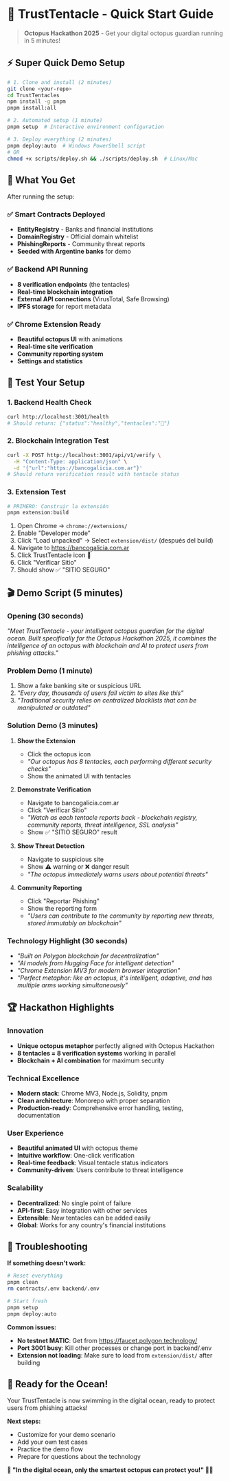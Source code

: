 # 🐙 TrustTentacle - Quick Start Guide

> **Octopus Hackathon 2025** - Get your digital octopus guardian running in 5 minutes!

## ⚡ Super Quick Demo Setup

```bash
# 1. Clone and install (2 minutes)
git clone <your-repo>
cd TrustTentacles
npm install -g pnpm
pnpm install:all

# 2. Automated setup (1 minute)
pnpm setup  # Interactive environment configuration

# 3. Deploy everything (2 minutes)
pnpm deploy:auto  # Windows PowerShell script
# OR
chmod +x scripts/deploy.sh && ./scripts/deploy.sh  # Linux/Mac
```

## 🎯 What You Get

After running the setup:

### ✅ Smart Contracts Deployed
- **EntityRegistry** - Banks and financial institutions
- **DomainRegistry** - Official domain whitelist  
- **PhishingReports** - Community threat reports
- **Seeded with Argentine banks** for demo

### ✅ Backend API Running
- **8 verification endpoints** (the tentacles)
- **Real-time blockchain integration**
- **External API connections** (VirusTotal, Safe Browsing)
- **IPFS storage** for report metadata

### ✅ Chrome Extension Ready
- **Beautiful octopus UI** with animations
- **Real-time site verification**
- **Community reporting system**
- **Settings and statistics**

## 🚀 Test Your Setup

### 1. Backend Health Check
```bash
curl http://localhost:3001/health
# Should return: {"status":"healthy","tentacles":"🐙"}
```

### 2. Blockchain Integration Test
```bash
curl -X POST http://localhost:3001/api/v1/verify \
  -H "Content-Type: application/json" \
  -d '{"url":"https://bancogalicia.com.ar"}'
# Should return verification result with tentacle status
```

### 3. Extension Test
```bash
# PRIMERO: Construir la extensión
pnpm extension:build
```

1. Open Chrome → `chrome://extensions/`
2. Enable "Developer mode"
3. Click "Load unpacked" → Select `extension/dist/` (después del build)
4. Navigate to https://bancogalicia.com.ar
5. Click TrustTentacle icon 🐙
6. Click "Verificar Sitio"
7. Should show ✅ "SITIO SEGURO"

## 🎬 Demo Script (5 minutes)

### Opening (30 seconds)
*"Meet TrustTentacle - your intelligent octopus guardian for the digital ocean. Built specifically for the Octopus Hackathon 2025, it combines the intelligence of an octopus with blockchain and AI to protect users from phishing attacks."*

### Problem Demo (1 minute)
1. Show a fake banking site or suspicious URL
2. *"Every day, thousands of users fall victim to sites like this"*
3. *"Traditional security relies on centralized blacklists that can be manipulated or outdated"*

### Solution Demo (3 minutes)
1. **Show the Extension**
   - Click the octopus icon
   - *"Our octopus has 8 tentacles, each performing different security checks"*
   - Show the animated UI with tentacles

2. **Demonstrate Verification**
   - Navigate to bancogalicia.com.ar
   - Click "Verificar Sitio"
   - *"Watch as each tentacle reports back - blockchain registry, community reports, threat intelligence, SSL analysis"*
   - Show ✅ "SITIO SEGURO" result

3. **Show Threat Detection**
   - Navigate to suspicious site
   - Show ⚠️ warning or ❌ danger result
   - *"The octopus immediately warns users about potential threats"*

4. **Community Reporting**
   - Click "Reportar Phishing"
   - Show the reporting form
   - *"Users can contribute to the community by reporting new threats, stored immutably on blockchain"*

### Technology Highlight (30 seconds)
- *"Built on Polygon blockchain for decentralization"*
- *"AI models from Hugging Face for intelligent detection"*
- *"Chrome Extension MV3 for modern browser integration"*
- *"Perfect metaphor: like an octopus, it's intelligent, adaptive, and has multiple arms working simultaneously"*

## 🏆 Hackathon Highlights

### Innovation
- **Unique octopus metaphor** perfectly aligned with Octopus Hackathon
- **8 tentacles = 8 verification systems** working in parallel
- **Blockchain + AI combination** for maximum security

### Technical Excellence
- **Modern stack**: Chrome MV3, Node.js, Solidity, pnpm
- **Clean architecture**: Monorepo with proper separation
- **Production-ready**: Comprehensive error handling, testing, documentation

### User Experience
- **Beautiful animated UI** with octopus theme
- **Intuitive workflow**: One-click verification
- **Real-time feedback**: Visual tentacle status indicators
- **Community-driven**: Users contribute to threat intelligence

### Scalability
- **Decentralized**: No single point of failure
- **API-first**: Easy integration with other services
- **Extensible**: New tentacles can be added easily
- **Global**: Works for any country's financial institutions

## 🔧 Troubleshooting

**If something doesn't work:**

```bash
# Reset everything
pnpm clean
rm contracts/.env backend/.env

# Start fresh
pnpm setup
pnpm deploy:auto
```

**Common issues:**
- **No testnet MATIC**: Get from https://faucet.polygon.technology/
- **Port 3001 busy**: Kill other processes or change port in backend/.env
- **Extension not loading**: Make sure to load from `extension/dist/` after building

## 🌊 Ready for the Ocean!

Your TrustTentacle is now swimming in the digital ocean, ready to protect users from phishing attacks!

**Next steps:**
- Customize for your demo scenario
- Add your own test cases
- Practice the demo flow
- Prepare for questions about the technology

**🐙 "In the digital ocean, only the smartest octopus can protect you!" 🌊🔐**
